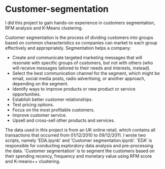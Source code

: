 # Customer-segmentation
I did this project to gain hands-on experience in customers segmentation, RFM analysis and K-Means clustering.  

Customer segmentation is the process of dividing customers into groups based on common characteristics so companies can market to each group effectively and appropriately.
Segmentation helps a company:
* Create and communicate targeted marketing messages that will resonate with specific groups of customers, but not with others (who will receive messages tailored to their needs and interests, instead).
* Select the best communication channel for the segment, which might be email, social media posts, radio advertising, or another approach, depending on the segment. 
* Identify ways to improve products or new product or service opportunities.
* Establish better customer relationships.
* Test pricing options.
* Focus on the most profitable customers.
* Improve customer service.
* Upsell and cross-sell other products and services.

The data used in this project is from an UK online retail, which contains all transactions that occurred from 01/12/2010 to 09/12/2011. I wrote two scripts, namely 'EDA.ipynb' and 'Customer segmentation.ipynb'. 'EDA' is responsible for conducting exploratory data analysis and pre-processing the data. 'Customer segmentation' is to segment the customers based on their spending recency, frequency and monetary value using RFM score and K-means++ clustering. 

